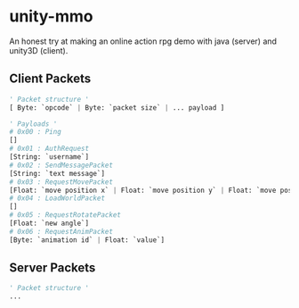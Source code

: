 # unity-mmo

An honest try at making an online action rpg demo with java (server) and unity3D (client). 

## Client Packets

```python
' Packet structure '
[ Byte: `opcode` | Byte: `packet size` | ... payload ]

' Payloads '
# 0x00 : Ping
[]
# 0x01 : AuthRequest
[String: `username`]
# 0x02 : SendMessagePacket
[String: `text message`]
# 0x03 : RequestMovePacket
[Float: `move position x` | Float: `move position y` | Float: `move position z`]
# 0x04 : LoadWorldPacket
[]
# 0x05 : RequestRotatePacket
[Float: `new angle`]
# 0x06 : RequestAnimPacket
[Byte: `animation id` | Float: `value`]
```

## Server Packets

```python
' Packet structure '
...
```